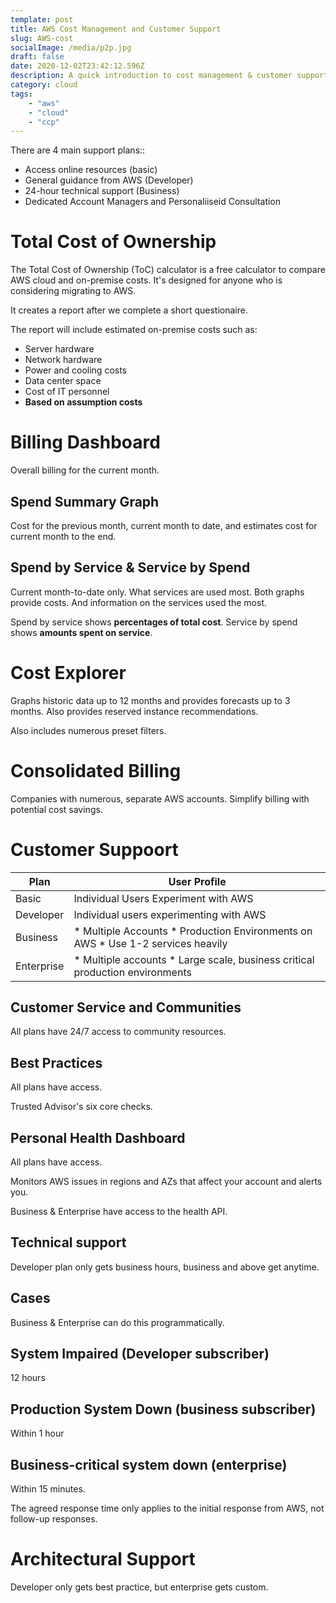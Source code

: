 ```yaml
---
template: post
title: AWS Cost Management and Customer Support
slug: AWS-cost
socialImage: /media/p2p.jpg
draft: false
date: 2020-12-02T23:42:12.596Z
description: A quick introduction to cost management & customer support in AWS
category: cloud
tags:
    - "aws"
    - "cloud"
    - "ccp"
---
```


There are 4 main support plans::
* Access online resources (basic)
* General guidance from AWS (Developer)
* 24-hour technical support (Business)
* Dedicated Account Managers and Personaliiseid Consultation

# Total Cost of Ownership
The Total Cost of Ownership (ToC) calculator is a free calculator to compare AWS cloud and on-premise costs. It's designed for anyone who is considering migrating to AWS.

It creates a report after we complete a short questionaire.

The report will include estimated on-premise costs such as:
* Server hardware
* Network hardware
* Power and cooling costs
* Data center space
* Cost of IT personnel
* **Based on assumption costs**

# Billing Dashboard
Overall billing for the current month.

## Spend Summary Graph
Cost for the previous month, current month to date, and estimates cost for current month to the end.

## Spend by Service & Service by Spend
Current month-to-date only. What services are used most. Both graphs provide costs. And information on the services used the most.

Spend by service shows **percentages of total cost**.
Service by spend shows **amounts spent on service**.

# Cost Explorer

Graphs historic data up to 12 months and provides forecasts up to 3 months. Also provides reserved instance recommendations.

Also includes numerous preset filters.

# Consolidated Billing
Companies with numerous, separate AWS accounts.
Simplify billing with potential cost savings.

# Customer Suppoort

| Plan       | User Profile                                                                    |
|------------|---------------------------------------------------------------------------------|
| Basic      | Individual Users Experiment with AWS                                            |
| Developer  | Individual users experimenting with AWS                                         |
| Business   | * Multiple Accounts * Production Environments on AWS * Use 1-2 services heavily |
| Enterprise | * Multiple accounts * Large scale, business critical production environments    |

## Customer Service and Communities
All plans have 24/7 access to community resources.

## Best Practices
All plans have access.

Trusted Advisor's six core checks.

## Personal Health Dashboard
All plans have access.

Monitors AWS issues in regions and AZs that affect your account and alerts you.

Business & Enterprise have access to the health API.

## Technical support
Developer plan only gets business hours, business and above get anytime.

## Cases
Business & Enterprise can do this programmatically. 

## System Impaired (Developer subscriber)
12 hours

## Production System Down (business subscriber)
Within 1 hour

## Business-critical system down (enterprise)
Within 15 minutes.

The agreed response time only applies to the initial response from AWS, not follow-up responses.

# Architectural Support
Developer only gets best practice, but enterprise gets custom.

